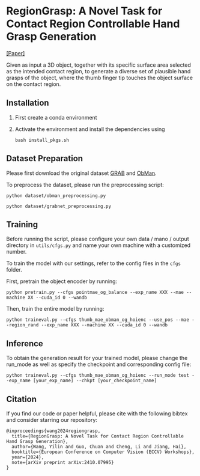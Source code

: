 # RegionGrasp: A Novel Task for Contact Region Controllable Hand Grasp Generation

[[Paper]](https://arxiv.org/abs/2410.07995)

Given as input a 3D object, together with its specific surface area selected as the intended contact region, to generate a diverse set of plausible hand grasps of the object, where the thumb finger tip touches the object surface on the contact region.


## Installation
1. First create a conda environment 

1. Activate the environment and install the dependencies using 
    ```
    bash install_pkgs.sh
    ```

## Dataset Preparation
Please first download the original dataset [GRAB](http://grab.is.tue.mpg.de) and [ObMan](https://www.di.ens.fr/willow/research/obman/data/).

To preprocess the dataset, please run the preprocessing script:
```
python dataset/obman_preprocessing.py
```
```
python dataset/grabnet_preprocessing.py
```

## Training
Before running the script, please configure your own data / mano / output directory in ```utils/cfgs.py``` and name your own machine with a customized number.


To train the model with our settings, refer to the config files in the ```cfgs``` folder. 

First, pretrain the object encoder by running:

```
python pretrain.py --cfgs pointmae_og_balance --exp_name XXX --mae --machine XX --cuda_id 0 --wandb
```

Then, train the entire model by running:
```
python traineval.py --cfgs thumb_mae_obman_og_hoienc --use_pos --mae --region_rand --exp_name XXX --machine XX --cuda_id 0 --wandb
```

## Inference

To obtain the generation result for your trained model, please change the run_mode as well as specify the checkpoint and corresponding config file:

```
python traineval.py --cfgs thumb_mae_obman_og_hoienc --run_mode test --exp_name [your_exp_name] --chkpt [your_checkpoint_name]
```

## Citation
If you find our code or paper helpful, please cite with the following bibtex and consider starring our repository:

```
@inproceedings{wang2024regiongrasp,
  title={RegionGrasp: A Novel Task for Contact Region Controllable Hand Grasp Generation},
  author={Wang, Yilin and Guo, Chuan and Cheng, Li and Jiang, Hai},
  booktitle={European Conference on Computer Vision (ECCV) Workshops},
  year={2024},
  note={arXiv preprint arXiv:2410.07995}
}
```